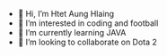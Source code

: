 - 👋 Hi, I’m Htet Aung Hlaing 
- 👀 I’m interested in coding and football
- 🌱 I’m currently learning JAVA
- 💞️ I’m looking to collaborate on Dota 2

<!---
HtetAungH/HtetAungH is a ✨ special ✨ repository because its `README.md` (this file) appears on your GitHub profile.
You can click the Preview link to take a look at your changes.
--->
